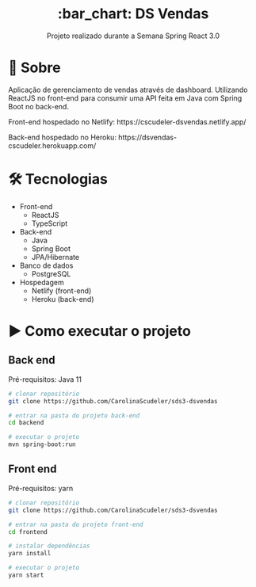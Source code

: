 <h1 align="center">:bar_chart: DS Vendas</h1>
<p align="center">Projeto realizado durante a Semana Spring React 3.0</p>

# 📖 Sobre
<p>Aplicação de gerenciamento de vendas através de dashboard. Utilizando ReactJS no front-end para consumir uma API feita em Java com Spring Boot no back-end.</p>

<p>Front-end hospedado no Netlify: https://cscudeler-dsvendas.netlify.app/ </p>
<p>Back-end hospedado no Heroku: https://dsvendas-cscudeler.herokuapp.com/ </p>

<h1>🛠 Tecnologias</h1>

- Front-end
  - ReactJS
  - TypeScript
- Back-end
  - Java
  - Spring Boot
  - JPA/Hibernate
- Banco de dados 
  - PostgreSQL
- Hospedagem
  - Netlify (front-end)
  - Heroku (back-end)

<h1>▶️ Como executar o projeto</h1>

<h2>Back end</h2>
Pré-requisitos: Java 11

```bash
# clonar repositório
git clone https://github.com/CarolinaScudeler/sds3-dsvendas

# entrar na pasta do projeto back-end
cd backend

# executar o projeto
mvn spring-boot:run
```

<h2>Front end</h2>
Pré-requisitos: yarn

```bash
# clonar repositório
git clone https://github.com/CarolinaScudeler/sds3-dsvendas

# entrar na pasta do projeto front-end
cd frontend

# instalar dependências
yarn install

# executar o projeto
yarn start
```
